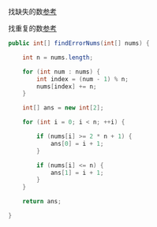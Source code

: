 找缺失的数[参考](https://github.com/HUST-WZY/AlgsWithRiceWine/blob/main/SpecialThinking/448.%20%E6%89%BE%E5%88%B0%E6%89%80%E6%9C%89%E6%95%B0%E7%BB%84%E4%B8%AD%E6%B6%88%E5%A4%B1%E7%9A%84%E6%95%B0%E5%AD%97.md)

找重复的数[参考](https://github.com/HUST-WZY/AlgsWithRiceWine/blob/main/SpecialThinking/442.%20%E6%95%B0%E7%BB%84%E4%B8%AD%E9%87%8D%E5%A4%8D%E7%9A%84%E6%95%B0%E6%8D%AE.md)


```java
public int[] findErrorNums(int[] nums) {

    int n = nums.length;

    for (int num : nums) {
        int index = (num - 1) % n;
        nums[index] += n;
    }

    int[] ans = new int[2];

    for (int i = 0; i < n; ++i) {

        if (nums[i] >= 2 * n + 1) {
            ans[0] = i + 1;
        }

        if (nums[i] <= n) {
            ans[1] = i + 1;
        }
    }

    return ans;

}
```
